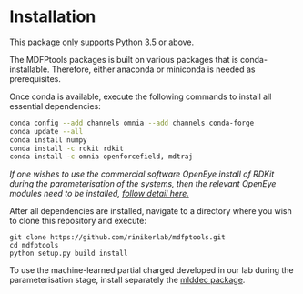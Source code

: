 # Installation

This package only supports Python 3.5 or above.

The MDFPtools packages is built on various packages that is conda-installable. Therefore, either anaconda or miniconda is needed as prerequisites.

Once conda is available, execute the following commands to install all essential dependencies:

```bash
conda config --add channels omnia --add channels conda-forge
conda update --all
conda install numpy
conda install -c rdkit rdkit
conda install -c omnia openforcefield, mdtraj
```

*If one wishes to use the commercial software OpenEye install of RDKit during the parameterisation of the systems, then the relevant OpenEye modules need to be installed, [follow detail here.](https://docs.eyesopen.com/toolkits/python/quickstart-python/install.html)*

After all dependencies are installed, navigate to a directory where you wish to clone this repository and execute:
```
git clone https://github.com/rinikerlab/mdfptools.git
cd mdfptools
python setup.py build install
```

To use the machine-learned partial charged developed in our lab during the parameterisation stage, install separately the [mlddec package](github.com/rinikierlab/mlddec).
